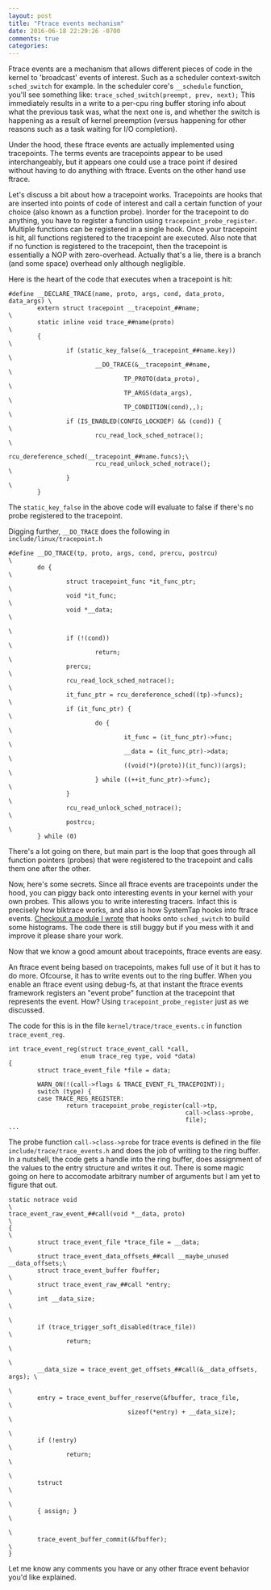 ```yaml
---
layout: post
title: "Ftrace events mechanism"
date: 2016-06-18 22:29:26 -0700
comments: true
categories: 
---
```

Ftrace events are a mechanism that allows different pieces of code in the kernel to 'broadcast' events of interest. Such as a scheduler context-switch `sched_switch` for example. In the scheduler core's `__schedule` function, you'll see something like: `trace_sched_switch(preempt, prev, next);`
This immediately results in a write to a per-cpu ring buffer storing info about what the previous task was, what the next one is, and whether the switch is happening as a result of kernel preemption (versus happening for other reasons such as a task waiting for I/O completion).

Under the hood, these ftrace events are actually implemented using tracepoints. The terms events are tracepoints appear to be used interchangeably, but it appears one could use a trace point if desired without having to do anything with ftrace. Events on the other hand use ftrace.

Let's discuss a bit about how a tracepoint works. Tracepoints are hooks that are inserted into points of code of interest and call a certain function of your choice (also known as a function probe). Inorder for the tracepoint to do anything, you have to register a function using `tracepoint_probe_register`. Multiple functions can be registered in a single hook. Once your tracepoint is hit, all functions registered to the tracepoint are executed. Also note that if no function is registered to the tracepoint, then the tracepoint is essentially a NOP with zero-overhead. Actually that's a lie, there is a branch (and some space) overhead only although negligible.

Here is the heart of the code that executes when a tracepoint is hit:
```
#define __DECLARE_TRACE(name, proto, args, cond, data_proto, data_args) \
        extern struct tracepoint __tracepoint_##name;                   \
        static inline void trace_##name(proto)                          \
        {                                                               \
                if (static_key_false(&__tracepoint_##name.key))         \
                        __DO_TRACE(&__tracepoint_##name,                \
                                TP_PROTO(data_proto),                   \
                                TP_ARGS(data_args),                     \
                                TP_CONDITION(cond),,);                  \
                if (IS_ENABLED(CONFIG_LOCKDEP) && (cond)) {             \
                        rcu_read_lock_sched_notrace();                  \
                        rcu_dereference_sched(__tracepoint_##name.funcs);\
                        rcu_read_unlock_sched_notrace();                \
                }                                                       \
        }                                                   
```
The `static_key_false` in the above code will evaluate to false if there's no probe registered to the tracepoint.

Digging further, `__DO_TRACE` does the following in `include/linux/tracepoint.h`
```
#define __DO_TRACE(tp, proto, args, cond, prercu, postrcu)              \
        do {                                                            \
                struct tracepoint_func *it_func_ptr;                    \
                void *it_func;                                          \
                void *__data;                                           \
                                                                        \
                if (!(cond))                                            \
                        return;                                         \
                prercu;                                                 \
                rcu_read_lock_sched_notrace();                          \
                it_func_ptr = rcu_dereference_sched((tp)->funcs);       \
                if (it_func_ptr) {                                      \
                        do {                                            \
                                it_func = (it_func_ptr)->func;          \
                                __data = (it_func_ptr)->data;           \
                                ((void(*)(proto))(it_func))(args);      \
                        } while ((++it_func_ptr)->func);                \
                }                                                       \
                rcu_read_unlock_sched_notrace();                        \
                postrcu;                                                \
        } while (0)
```
There's a lot going on there, but main part is the loop that goes through all function pointers (probes) that were registered to the tracepoint and calls them one after the other.

Now, here's some secrets. Since all ftrace events are tracepoints under the hood, you can piggy back onto interesting events in your kernel with your own probes. This allows you to write interesting tracers. Infact this is precisely how blktrace works, and also is how SystemTap hooks into ftrace events.
[Checkout a module I wrote](https://github.com/joelagnel/joel-snips/blob/master/k-patches/cpuhists.diff) that hooks onto `sched_switch` to build some histograms. The code there is still buggy but if you mess with it and improve it please share your work.

Now that we know a good amount about tracepoints, ftrace events are easy.

An ftrace event being based on tracepoints, makes full use of it but it has to do more. Ofcourse, it has to write events out to the ring buffer.
When you enable an ftrace event using debug-fs, at that instant the ftrace events framework registers an "event probe" function at the tracepoint that represents the event. How? Using `tracepoint_probe_register` just as we discussed.

The code for this is in the file `kernel/trace/trace_events.c` in function `trace_event_reg`.

```
int trace_event_reg(struct trace_event_call *call,
                    enum trace_reg type, void *data)
{
        struct trace_event_file *file = data;

        WARN_ON(!(call->flags & TRACE_EVENT_FL_TRACEPOINT));
        switch (type) {
        case TRACE_REG_REGISTER:
                return tracepoint_probe_register(call->tp,
                                                 call->class->probe,
                                                 file);
...
```
The probe function `call->class->probe` for trace events is defined in the file `include/trace/trace_events.h` and does the job of writing to the ring buffer. In a nutshell, the code gets a handle into the ring buffer, does assignment of the values to the entry structure and writes it out. There is some magic going on here to accomodate arbitrary number of arguments but I am yet to figure that out.
```
static notrace void                                                     \
trace_event_raw_event_##call(void *__data, proto)                       \
{                                                                       \
        struct trace_event_file *trace_file = __data;                   \
        struct trace_event_data_offsets_##call __maybe_unused __data_offsets;\
        struct trace_event_buffer fbuffer;                              \
        struct trace_event_raw_##call *entry;                           \
        int __data_size;                                                \
                                                                        \
        if (trace_trigger_soft_disabled(trace_file))                    \
                return;                                                 \
                                                                        \
        __data_size = trace_event_get_offsets_##call(&__data_offsets, args); \
                                                                        \
        entry = trace_event_buffer_reserve(&fbuffer, trace_file,        \
                                 sizeof(*entry) + __data_size);         \
                                                                        \
        if (!entry)                                                     \
                return;                                                 \
                                                                        \
        tstruct                                                         \
                                                                        \
        { assign; }                                                     \
                                                                        \
        trace_event_buffer_commit(&fbuffer);                            \
}
```
Let me know any comments you have or any other ftrace event behavior you'd like explained.
